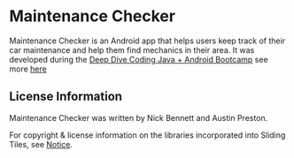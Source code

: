 # Maintenance Checker

Maintenance Checker is an Android app that helps users keep track of their car maintenance and help them find mechanics in their area. It was developed during the [Deep Dive Coding Java + Android Bootcamp](https://deepdivecoding.com/) see more [here](https://apreston26.github.io/maintence-checker/)

## License Information

Maintenance Checker was written by Nick Bennett and Austin Preston. 

For copyright & license information on the libraries incorporated into Sliding Tiles, see [Notice](notice.md).
